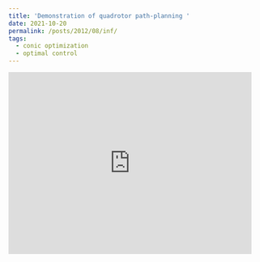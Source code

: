```yaml
---
title: 'Demonstration of quadrotor path-planning '
date: 2021-10-20
permalink: /posts/2012/08/inf/
tags:
  - conic optimization
  - optimal control
---
```


<iframe width="480" height="360" src="https://youtu.be/jieRSmQwHTU" frameborder="0"> </iframe>

